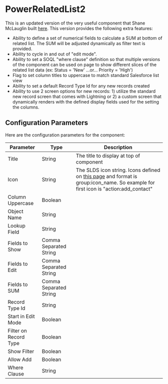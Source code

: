 # PowerRelatedList2

This is an updated version of the very useful component that Shane McLauglin built [here](https://github.com/mshanemc/PowerRelatedList). This version provides the following extra features:

* Ability to define a set of numerical fields to calculate a SUM at bottom of related list. The SUM will be adjusted dynamically as filter text is provided.
* Ability to cycle in and out of "edit mode".
* Ability to set a SOQL "where clause" definition so that multiple versions of the component can be used on page to show different slices of the related list data (ex: Status = 'New' ...or... Priority = 'High')
* Flag to set column titles to uppercase to match standard Salesforce list view 
* Ability to set a default Record Type Id for any new records created
* Ability to use 2 screen options for new records: 1) utilize the standard new record screen that comes with Lightning or 2) a custom screen that dynamically renders with the defined display fields used for the setting the columns.

## Configuration Parameters

Here are the configuration parameters for the component:

| Parameter | Type | Description |
|-----------|------|-------------|
| Title | String | The title to display at top of component |
| Icon | String | The SLDS icon string. Icons defined on [this page](https://lightningdesignsystem.com/icons/) and format is group:icon_name. So example for first icon is "action:add_contact" |
| Column Uppercase | Boolean | |
| Object Name | String | |
| Lookup Field | String | |
| Fields to Show | Comma Separated String | |
| Fields to Edit | Comma Separated String | |
| Fields to SUM | Comma Separated String | |
| Record Type Id | String | |
| Start in Edit Mode | Boolean | |
| Filter on Record Type | Boolean | |
| Show Filter | Boolean | |
| Allow Add | Boolean | |
| Where Clause | String | |


